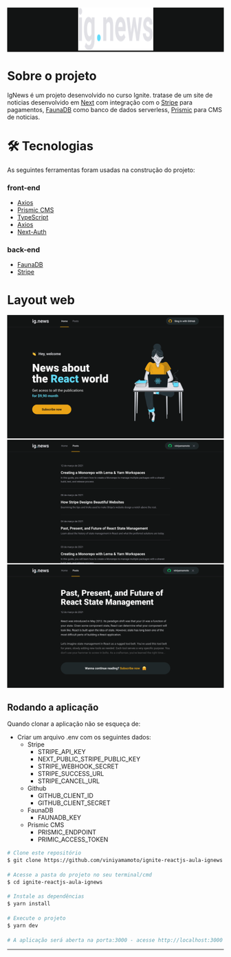 <p align="center" style="width=100%; background-color: #121414">
  <img src="file/logo.svg" height="100" width="175" alt="ig.news" />
</p>

# Sobre o projeto

IgNews é um projeto desenvolvido no curso Ignite. tratase de um site de noticias desenvolvido em [Next](https://nextjs.org) com integração com o [Stripe](https://stripe.com/br) para pagamentos, [FaunaDB](https://fauna.com) como banco de dados serverless, [Prismic](https://prismic.io) para CMS de noticias.

# 🛠 Tecnologias

As seguintes ferramentas foram usadas na construção do projeto:

### front-end

- [Axios](https://www.npmjs.com/package/axios)
- [Prismic CMS](https://prismic.io)
- [TypeScript](https://www.typescriptlang.org)
- [Axios](https://www.npmjs.com/package/axios)
- [Next-Auth](https://next-auth.js.org)

### back-end

- [FaunaDB](https://fauna.com)
- [Stripe](https://stripe.com/br)

# Layout web

<p align="center">
    <img src="file/Home.png">
    <img src="file/Posts.png">
    <img src="file/InternaPost.png">
  </div>
</p>

## Rodando a aplicação

Quando clonar a aplicação não se esqueça de:

- Criar um arquivo .env com os seguintes dados:
  - Stripe
    - STRIPE_API_KEY
    - NEXT_PUBLIC_STRIPE_PUBLIC_KEY
    - STRIPE_WEBHOOK_SECRET
    - STRIPE_SUCCESS_URL
    - STRIPE_CANCEL_URL
  - Github
    - GITHUB_CLIENT_ID
    - GITHUB_CLIENT_SECRET
  - FaunaDB
    - FAUNADB_KEY
  - Prismic CMS
    - PRISMIC_ENDPOINT
    - PRIMIC_ACCESS_TOKEN

```bash
# Clone este repositório
$ git clone https://github.com/viniyamamoto/ignite-reactjs-aula-ignews

# Acesse a pasta do projeto no seu terminal/cmd
$ cd ignite-reactjs-aula-ignews

# Instale as dependências
$ yarn install

# Execute o projeto
$ yarn dev

# A aplicação será aberta na porta:3000 - acesse http://localhost:3000
```

---
